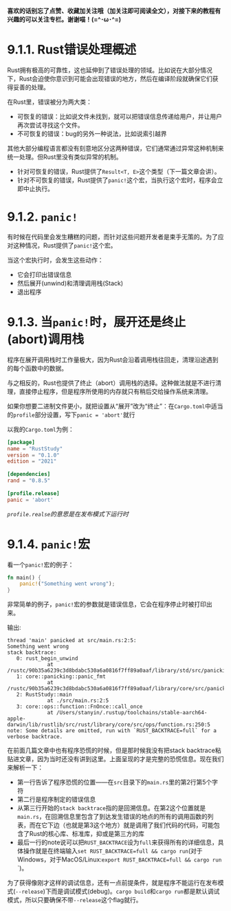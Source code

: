 **喜欢的话别忘了点赞、收藏加关注哦（加关注即可阅读全文），对接下来的教程有兴趣的可以关注专栏。谢谢喵！(=^･ω･^=)**
# 9.1.1. Rust错误处理概述
Rust拥有极高的可靠性，这也延伸到了错误处理的领域。比如说在大部分情况下，Rust会迫使你意识到可能会出现错误的地方，然后在编译阶段就确保它们获得妥善的处理。

在Rust里，错误被分为两大类：
- 可恢复的错误：比如说文件未找到，就可以把错误信息传递给用户，并让用户再次尝试寻找这个文件。
- 不可恢复的错误：bug的另外一种说法，比如说索引越界

其他大部分编程语言都没有刻意地区分这两种错误，它们通常通过异常这种机制来统一处理。但Rust里没有类似异常的机制。
- 针对可恢复的错误，Rust提供了`Result<T, E>`这个类型（下一篇文章会讲）。
- 针对不可恢复的错误，Rust提供了`panic!`这个宏，当执行这个宏时，程序会立即中止执行。

# 9.1.2. `panic!`
有时候在代码里会发生糟糕的问题，而针对这些问题开发者是束手无策的。为了应对这种情况，Rust提供了`panic!`这个宏。

当这个宏执行时，会发生这些动作：
- 它会打印出错误信息
- 然后展开(unwind)和清理调用栈(Stack)
- 退出程序

# 9.1.3. 当`panic!`时，展开还是终止(abort)调用栈
程序在展开调用栈时工作量极大，因为Rust会沿着调用栈往回走，清理沿途遇到的每个函数中的数据。

与之相反的，Rust也提供了终止（abort）调用栈的选择。这种做法就是不进行清理，直接停止程序，但是程序所使用的内存就只有稍后交给操作系统来清理。

如果你想要二进制文件更小，就把设置从“展开”改为“终止”：在`Cargo.toml`中适当的`profile`部分设置，写下`panic = 'abort'`就行

以我的`Cargo.toml`为例：
```toml
[package]  
name = "RustStudy"  
version = "0.1.0"  
edition = "2021"  
  
[dependencies]  
rand = "0.8.5"  
  
[profile.release]  
panic = 'abort'
```
*`profile.realse`的意思是在发布模式下运行时*

# 9.1.4. `panic!`宏
看一个`panic!`宏的例子：
```rust
fn main() {  
    panic!("Something went wrong");  
}
```
非常简单的例子，`panic!`宏的参数就是错误信息，它会在程序停止时被打印出来。

输出:
```
thread 'main' panicked at src/main.rs:2:5:
Something went wrong
stack backtrace:
   0: rust_begin_unwind
             at /rustc/90b35a6239c3d8bdabc530a6a0816f7ff89a0aaf/library/std/src/panicking.rs:665:5
   1: core::panicking::panic_fmt
             at /rustc/90b35a6239c3d8bdabc530a6a0816f7ff89a0aaf/library/core/src/panicking.rs:74:14
   2: RustStudy::main
             at ./src/main.rs:2:5
   3: core::ops::function::FnOnce::call_once
             at /Users/stanyin/.rustup/toolchains/stable-aarch64-apple-darwin/lib/rustlib/src/rust/library/core/src/ops/function.rs:250:5
note: Some details are omitted, run with `RUST_BACKTRACE=full` for a verbose backtrace.
```
在前面几篇文章中也有程序恐慌的时候，但是那时候我没有把stack backtrace粘贴进文章，因为当时还没有讲到这里。上面呈现的才是完整的恐慌信息。现在我们来解析一下：
- 第一行告诉了程序恐慌的位置——在`src`目录下的`main.rs`里的第2行第5个字符
- 第二行是程序制定的错误信息
- 从第三行开始的`stack backtrace`指的是回溯信息。在第2这个位置就是`main.rs`，在回溯信息里包含了到达发生错误的地点的所有的调用函数的列表，而在它下边（也就是第3这个地方）就是调用了我们代码的代码，可能包含了Rust的核心库、标准库，抑或是第三方的库
- 最后一行的note说可以把`RUST_BACKTRACE`设为`full`来获得所有的详细信息，具体操作就是在终端输入`set RUST_BACKTRACE=full && cargo run`(对于Windows，对于MacOS/Linux:`export RUST_BACKTRACE=full && cargo run` `)。

为了获得像刚才这样的调试信息，还有一点前提条件，就是程序不能运行在发布模式(`--release`)下而是调试模式(debug)。`cargo build`和`cargo run`都是默认调试模式，所以只要确保不带`--release`这个flag就行。